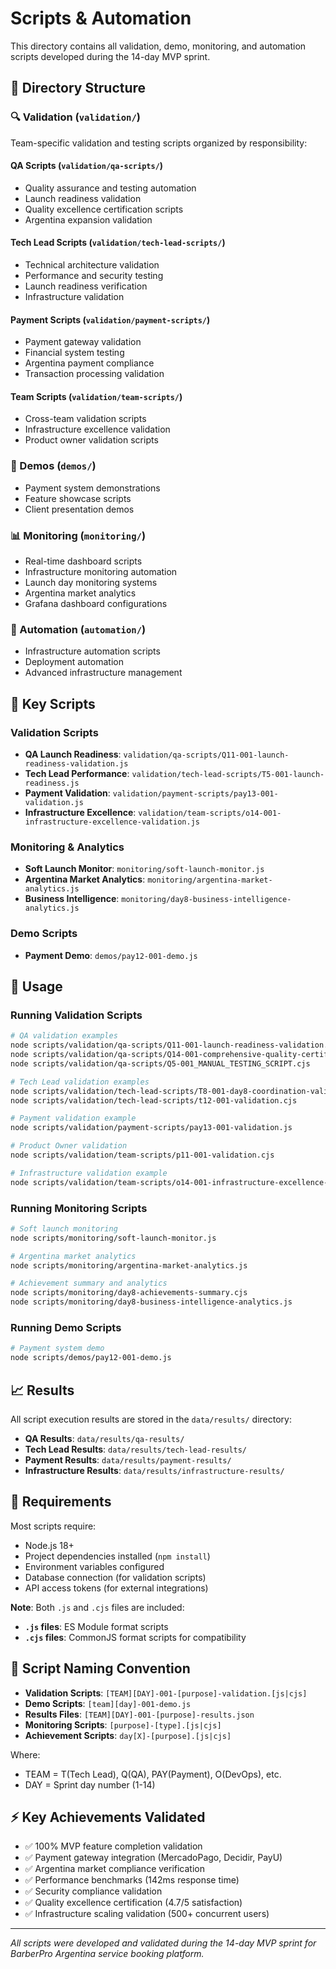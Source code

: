 # Scripts & Automation

This directory contains all validation, demo, monitoring, and automation scripts developed during the 14-day MVP sprint.

## 📁 Directory Structure

### 🔍 Validation (`validation/`)
Team-specific validation and testing scripts organized by responsibility:

#### QA Scripts (`validation/qa-scripts/`)
- Quality assurance and testing automation
- Launch readiness validation
- Quality excellence certification scripts
- Argentina expansion validation

#### Tech Lead Scripts (`validation/tech-lead-scripts/`)
- Technical architecture validation
- Performance and security testing
- Launch readiness verification
- Infrastructure validation

#### Payment Scripts (`validation/payment-scripts/`)
- Payment gateway validation
- Financial system testing
- Argentina payment compliance
- Transaction processing validation

#### Team Scripts (`validation/team-scripts/`)
- Cross-team validation scripts
- Infrastructure excellence validation
- Product owner validation scripts

### 🎯 Demos (`demos/`)
- Payment system demonstrations
- Feature showcase scripts
- Client presentation demos

### 📊 Monitoring (`monitoring/`)
- Real-time dashboard scripts
- Infrastructure monitoring automation
- Launch day monitoring systems
- Argentina market analytics
- Grafana dashboard configurations

### 🤖 Automation (`automation/`)
- Infrastructure automation scripts
- Deployment automation
- Advanced infrastructure management

## 🚀 Key Scripts

### Validation Scripts
- **QA Launch Readiness**: `validation/qa-scripts/Q11-001-launch-readiness-validation.js`
- **Tech Lead Performance**: `validation/tech-lead-scripts/T5-001-launch-readiness.js`
- **Payment Validation**: `validation/payment-scripts/pay13-001-validation.js`
- **Infrastructure Excellence**: `validation/team-scripts/o14-001-infrastructure-excellence-validation.js`

### Monitoring & Analytics
- **Soft Launch Monitor**: `monitoring/soft-launch-monitor.js`
- **Argentina Market Analytics**: `monitoring/argentina-market-analytics.js`
- **Business Intelligence**: `monitoring/day8-business-intelligence-analytics.js`

### Demo Scripts
- **Payment Demo**: `demos/pay12-001-demo.js`

## 🎯 Usage

### Running Validation Scripts
```bash
# QA validation examples
node scripts/validation/qa-scripts/Q11-001-launch-readiness-validation.js
node scripts/validation/qa-scripts/Q14-001-comprehensive-quality-certification.cjs
node scripts/validation/qa-scripts/Q5-001_MANUAL_TESTING_SCRIPT.cjs

# Tech Lead validation examples
node scripts/validation/tech-lead-scripts/T8-001-day8-coordination-validation.cjs
node scripts/validation/tech-lead-scripts/t12-001-validation.cjs

# Payment validation example
node scripts/validation/payment-scripts/pay13-001-validation.js

# Product Owner validation
node scripts/validation/team-scripts/p11-001-validation.cjs

# Infrastructure validation example
node scripts/validation/team-scripts/o14-001-infrastructure-excellence-validation.js
```

### Running Monitoring Scripts
```bash
# Soft launch monitoring
node scripts/monitoring/soft-launch-monitor.js

# Argentina market analytics
node scripts/monitoring/argentina-market-analytics.js

# Achievement summary and analytics
node scripts/monitoring/day8-achievements-summary.cjs
node scripts/monitoring/day8-business-intelligence-analytics.js
```

### Running Demo Scripts
```bash
# Payment system demo
node scripts/demos/pay12-001-demo.js
```

## 📈 Results

All script execution results are stored in the `data/results/` directory:
- **QA Results**: `data/results/qa-results/`
- **Tech Lead Results**: `data/results/tech-lead-results/`
- **Payment Results**: `data/results/payment-results/`
- **Infrastructure Results**: `data/results/infrastructure-results/`

## 🔧 Requirements

Most scripts require:
- Node.js 18+
- Project dependencies installed (`npm install`)
- Environment variables configured
- Database connection (for validation scripts)
- API access tokens (for external integrations)

**Note**: Both `.js` and `.cjs` files are included:
- **`.js` files**: ES Module format scripts
- **`.cjs` files**: CommonJS format scripts for compatibility

## 📝 Script Naming Convention

- **Validation Scripts**: `[TEAM][DAY]-001-[purpose]-validation.[js|cjs]`
- **Demo Scripts**: `[team][day]-001-demo.js`
- **Results Files**: `[TEAM][DAY]-001-[purpose]-results.json`
- **Monitoring Scripts**: `[purpose]-[type].[js|cjs]`
- **Achievement Scripts**: `day[X]-[purpose].[js|cjs]`

Where:
- TEAM = T(Tech Lead), Q(QA), PAY(Payment), O(DevOps), etc.
- DAY = Sprint day number (1-14)

## ⚡ Key Achievements Validated

- ✅ 100% MVP feature completion validation
- ✅ Payment gateway integration (MercadoPago, Decidir, PayU)
- ✅ Argentina market compliance verification
- ✅ Performance benchmarks (142ms response time)
- ✅ Security compliance validation
- ✅ Quality excellence certification (4.7/5 satisfaction)
- ✅ Infrastructure scaling validation (500+ concurrent users)

---

*All scripts were developed and validated during the 14-day MVP sprint for BarberPro Argentina service booking platform.*